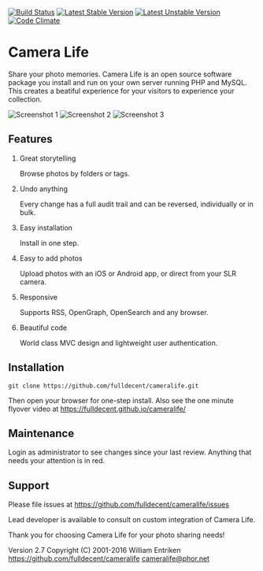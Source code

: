 [![Build Status](https://travis-ci.org/fulldecent/cameralife.png?branch=master)](https://travis-ci.org/fulldecent/cameralife) 
[![Latest Stable Version](https://poser.pugx.org/fulldecent/cameralife/v/stable.svg)](https://packagist.org/packages/fulldecent/cameralife)
[![Latest Unstable Version](https://poser.pugx.org/fulldecent/cameralife/v/unstable.svg)](https://packagist.org/packages/fulldecent/cameralife)
[![Code Climate](https://codeclimate.com/github/fulldecent/cameralife/badges/gpa.svg)](https://codeclimate.com/github/fulldecent/cameralife)

Camera Life
===========

Share your photo memories. Camera Life is an open source software package 
you install and run on your own server running PHP and MySQL. This creates 
a beatiful experience for your visitors to experience your collection.

![Screenshot 1](https://fulldecent.github.io/cameralife/splashAssets/screenshot1.png)
![Screenshot 2](https://fulldecent.github.io/cameralife/splashAssets/screenshot2.png)
![Screenshot 3](https://fulldecent.github.io/cameralife/splashAssets/screenshot3.png)

Features
--------
1. Great storytelling

   Browse photos by folders or tags.

2. Undo anything

   Every change has a full audit trail and can be reversed, individually or in bulk.

3. Easy installation

   Install in one step.

4. Easy to add photos

   Upload photos with an iOS or Android app, or direct from your SLR camera.

5. Responsive

   Supports RSS, OpenGraph, OpenSearch and any browser.

6. Beautiful code

   World class MVC design and lightweight user authentication.


Installation
------------

    git clone https://github.com/fulldecent/cameralife.git
    
Then open your browser for one-step install. Also see the one minute flyover
video at https://fulldecent.github.io/cameralife/


Maintenance
-----------

Login as administrator to see changes since your last review. 
Anything that needs your attention is in red.


Support
-------

Please file issues at https://github.com/fulldecent/cameralife/issues

Lead developer is available to consult on custom integration of Camera Life.

Thank you for choosing Camera Life for your photo sharing needs!

Version 2.7
Copyright (C) 2001-2016 William Entriken
https://github.com/fulldecent/cameralife
cameralife@phor.net
